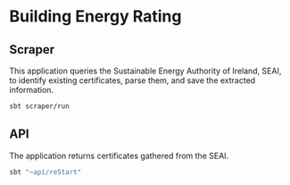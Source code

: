 # Building Energy Rating

## Scraper
This application queries the Sustainable Energy Authority of Ireland, SEAI, to identify existing certificates, parse them, and save the extracted information.

```sh
sbt scraper/run
```

## API
The application returns certificates gathered from the SEAI.

```sh
sbt "~api/reStart"
```
